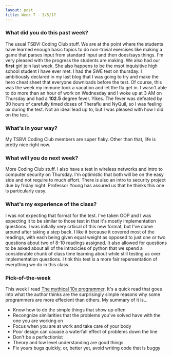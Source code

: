 ```yaml
---
layout: post
title: Week 7 - 3/5/17
---
```


### What did you do this past week?
The usual TSBVI Coding Club stuff. We are at the point where the students have learned enough basic topics to do non-trivial exercises like making a game that parses input from standard input and then does/says things. I'm very pleased with the progress the students are making. We also had our **first** girl join last week. She also happens to be the msot inquisitive high school student I have ever met. I had the SWE test on thursday. I ambitiously declared in my last blog that I was going to try and make the hero cheat sheet that everyone downloads before the test. Of course, this was the week my immune took a vacation and let the flu get in. I wasn't able to do more than an hour of work on Wednesday and I woke up at 3 AM on Thursday and had a **102.5** degree fever. Yikes. The fever was defeated by 30 hours of carefully timed doses of Theraflu and NyQuil, so I was feeling *ok* during the test. Not an ideal lead up to, but I was pleased with how I did on the test. 

### What's in your way?
My TSBVI Coding Club members are super flaky. Other than that, life is pretty nice right now.

### What will you do next week?
More Coding Club stuff. I also have a test in wireless networks and intro to computer security on Thursday. I'm optimistic that both will be on the easy side and not require to much effort. There is also an intro to security project due by friday night. Professor Young has assured us that he thinks this one is particularly easy.

### What's my experience of the class?
I was not expecting that format for the test. I've taken OOP and I was expecting it to be similar to those test in that it's mostly implementation questions. I was initially very crtiical of this new format, but I've come around after taking a step back. I like it because it covered most of the readings, with each being given equal weight as opposed to just one or two questions about two of 8-10 readings assigned. It also allowed for questions to be asked about all of the intracicies of python that we spend a considerable chunk of class time learning about while still testing us over implementation questions. I tink this test is a more fair repersentation of everything we do in this class.

### Pick-of-the-week
This week I read [The mythical 10x programmer](http://antirez.com/news/112). It's a quick read that goes into what the author thinks are the surprisingly simple reasons why some programmers are more effecient than others. My summary of it is...
- Know how to do the simple things that show up often
- Recongnize similarities that the problems you've solved have with the one you are working on
- Focus when you are at work and take care of your body
- Poor design can cauase a waterfall effect of problems down the line
- Don't be a perfectionist
- Theory and low level understanding are good things
- Fix yours bugs quickly, or, better yet, avoid writing code that is buggy
